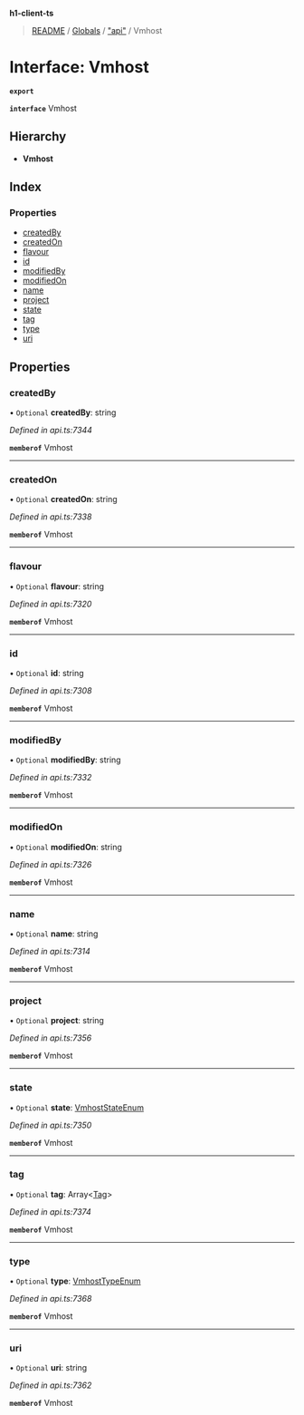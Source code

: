**h1-client-ts**

> [README](../README.md) / [Globals](../globals.md) / ["api"](../modules/_api_.md) / Vmhost

# Interface: Vmhost

**`export`** 

**`interface`** Vmhost

## Hierarchy

* **Vmhost**

## Index

### Properties

* [createdBy](_api_.vmhost.md#createdby)
* [createdOn](_api_.vmhost.md#createdon)
* [flavour](_api_.vmhost.md#flavour)
* [id](_api_.vmhost.md#id)
* [modifiedBy](_api_.vmhost.md#modifiedby)
* [modifiedOn](_api_.vmhost.md#modifiedon)
* [name](_api_.vmhost.md#name)
* [project](_api_.vmhost.md#project)
* [state](_api_.vmhost.md#state)
* [tag](_api_.vmhost.md#tag)
* [type](_api_.vmhost.md#type)
* [uri](_api_.vmhost.md#uri)

## Properties

### createdBy

• `Optional` **createdBy**: string

*Defined in api.ts:7344*

**`memberof`** Vmhost

___

### createdOn

• `Optional` **createdOn**: string

*Defined in api.ts:7338*

**`memberof`** Vmhost

___

### flavour

• `Optional` **flavour**: string

*Defined in api.ts:7320*

**`memberof`** Vmhost

___

### id

• `Optional` **id**: string

*Defined in api.ts:7308*

**`memberof`** Vmhost

___

### modifiedBy

• `Optional` **modifiedBy**: string

*Defined in api.ts:7332*

**`memberof`** Vmhost

___

### modifiedOn

• `Optional` **modifiedOn**: string

*Defined in api.ts:7326*

**`memberof`** Vmhost

___

### name

• `Optional` **name**: string

*Defined in api.ts:7314*

**`memberof`** Vmhost

___

### project

• `Optional` **project**: string

*Defined in api.ts:7356*

**`memberof`** Vmhost

___

### state

• `Optional` **state**: [VmhostStateEnum](../enums/_api_.vmhoststateenum.md)

*Defined in api.ts:7350*

**`memberof`** Vmhost

___

### tag

• `Optional` **tag**: Array\<[Tag](_api_.tag.md)>

*Defined in api.ts:7374*

**`memberof`** Vmhost

___

### type

• `Optional` **type**: [VmhostTypeEnum](../enums/_api_.vmhosttypeenum.md)

*Defined in api.ts:7368*

**`memberof`** Vmhost

___

### uri

• `Optional` **uri**: string

*Defined in api.ts:7362*

**`memberof`** Vmhost
